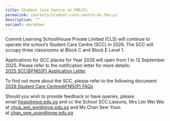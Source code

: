 ```yaml
---
title: Student Care Centre at FMS(P)
permalink: /parents/student-care-centre-at-fms-p/
description: ""
variant: markdown
---
```

<p>Commit Learning SchoolHouse Private Limited (CLS) will continue to operate the school’s Student Care Centre (SCC) in 2026. The SCC will occupy three classrooms at Block C and Block E Level 1.</p>
<p>Applications for SCC places for Year 2026 will open from 1 to 12 September 2025. Please refer to the notification letter for more details:<br><a href="/files/2025/2026_SCC_FMS_P__Application_Letter.pdf" target="">2025 SCC@FMS(P) Application Letter</a></p>
<p>To find out more about the SCC, please refer to the following document:<br><a href="/files/2025/2026_Student_Care_Centre_FMS_P__FAQs" target="">2026 Student Care Centre@FMS(P) FAQs</a></p>
<p>Should you wish to provide feedback or have queries, please email&nbsp;<a href="mailto:fmsp@moe.edu.sg" target="">fmsp@moe.edu.sg</a>&nbsp;and cc the School SCC Liaisons, Mrs Lim Wei Wei at&nbsp;<a href="mailto:chua_wei_wei@moe.edu.sg" target="">chua_wei_wei@moe.edu.sg</a> and Ms Chan Sew Yoon at&nbsp;<a href="mailto:chan_sew_yoon@moe.edu.sg" target="">chan_sew_yoon@moe.edu.sg</a></p>

